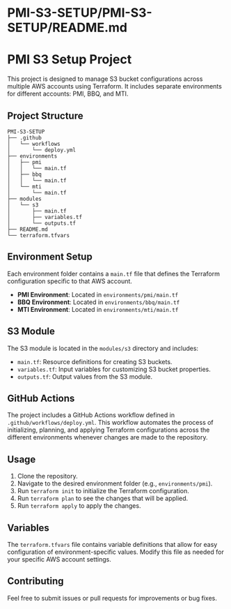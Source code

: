 # PMI-S3-SETUP/PMI-S3-SETUP/README.md

# PMI S3 Setup Project

This project is designed to manage S3 bucket configurations across multiple AWS accounts using Terraform. It includes separate environments for different accounts: PMI, BBQ, and MTI.

## Project Structure

```
PMI-S3-SETUP
├── .github
│   └── workflows
│       └── deploy.yml
├── environments
│   ├── pmi
│   │   └── main.tf
│   ├── bbq
│   │   └── main.tf
│   └── mti
│       └── main.tf
├── modules
│   └── s3
│       ├── main.tf
│       ├── variables.tf
│       └── outputs.tf
├── README.md
└── terraform.tfvars
```

## Environment Setup

Each environment folder contains a `main.tf` file that defines the Terraform configuration specific to that AWS account. 

- **PMI Environment**: Located in `environments/pmi/main.tf`
- **BBQ Environment**: Located in `environments/bbq/main.tf`
- **MTI Environment**: Located in `environments/mti/main.tf`

## S3 Module

The S3 module is located in the `modules/s3` directory and includes:

- `main.tf`: Resource definitions for creating S3 buckets.
- `variables.tf`: Input variables for customizing S3 bucket properties.
- `outputs.tf`: Output values from the S3 module.

## GitHub Actions

The project includes a GitHub Actions workflow defined in `.github/workflows/deploy.yml`. This workflow automates the process of initializing, planning, and applying Terraform configurations across the different environments whenever changes are made to the repository.

## Usage

1. Clone the repository.
2. Navigate to the desired environment folder (e.g., `environments/pmi`).
3. Run `terraform init` to initialize the Terraform configuration.
4. Run `terraform plan` to see the changes that will be applied.
5. Run `terraform apply` to apply the changes.

## Variables

The `terraform.tfvars` file contains variable definitions that allow for easy configuration of environment-specific values. Modify this file as needed for your specific AWS account settings.

## Contributing

Feel free to submit issues or pull requests for improvements or bug fixes.